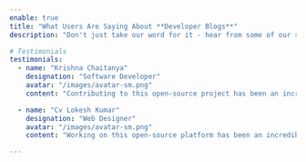 ```yaml
---
enable: true
title: "What Users Are Saying About **Developer Blogs**"
description: "Don't just take our word for it - hear from some of our satisfied users!  Check out some of our testimonials below to see what others are saying about Developer Blogs."

# Testimonials
testimonials:
  - name: "Krishna Chaitanya"
    designation: "Software Developer"
    avatar: "/images/avatar-sm.png"
    content: "Contributing to this open-source project has been an incredibly rewarding experience. Not only have I developed my skills and collaborated with a talented community, but I've also had the chance to share my knowledge through blog posts and see my contributions make a real impact. It's been a fantastic way to grow professionally and personally, and I’m proud to be part of such a meaningful project."

  - name: "Cv Lokesh Kumar"
    designation: "Web Designer"
    avatar: "/images/avatar-sm.png"
    content: "Working on this open-source platform has been an incredible journey. The opportunity to contribute, collaborate, and learn from others has truly expanded my development skills. The supportive community and the open nature of the project make it easy to get involved and see your work come to life. It's a great project for anyone looking to dive into open source!"

---
```

